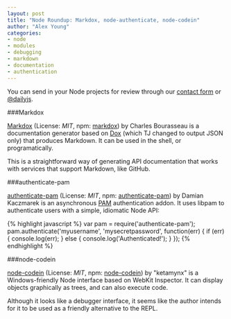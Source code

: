 ```yaml
---
layout: post
title: "Node Roundup: Markdox, node-authenticate, node-codein"
author: "Alex Young"
categories: 
- node
- modules
- debugging
- markdown
- documentation
- authentication
---
```


<div class="intro">
You can send in your Node projects for review through our <a href="/contact.html">contact form</a> or <a href="http://twitter.com/dailyjs">@dailyjs</a>.
</div>

###Markdox

[Markdox](https://github.com/cbou/markdox) (License: _MIT_, npm: [markdox](http://search.npmjs.org/#/markdox)) by Charles Bourasseau is a documentation generator based on [Dox](https://github.com/visionmedia/dox) (which TJ changed to output JSON only) that produces Markdown.  It can be used in the shell, or programatically.

This is a straightforward way of generating API documentation that works with services that support Markdown, like GitHub.

###authenticate-pam

[authenticate-pam]() (License: _MIT_, npm: [authenticate-pam](http://search.npmjs.org/#/authenticate-pam)) by Damian Kaczmarek is an asynchronous [PAM](http://en.wikipedia.org/wiki/Pluggable_authentication_module) authentication addon.  It uses libpam to authenticate users with a simple, idiomatic Node API:

{% highlight javascript %}
var pam = require('authenticate-pam');
pam.authenticate('myusername', 'mysecretpassword', function(err) {
  if (err) {
    console.log(err);
  } else {
    console.log('Authenticated!');
  }
});
{% endhighlight %}

###node-codein

[node-codein](https://github.com/ketamynx/node-codein) (License: _MIT_, npm: [node-codein](http://search.npmjs.org/#/node-codein)) by "ketamynx" is a Windows-friendly Node interface based on WebKit Inspector.  It can display objects graphically as trees, and can also execute code.

Although it looks like a debugger interface, it seems like the author intends for it to be used as a friendly alternative to the REPL.
